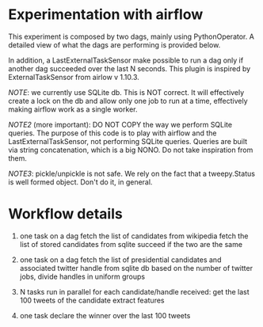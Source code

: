 # Experimentation with airflow

This experiment is composed by two dags, mainly using PythonOperator. A detailed
view of what the dags are performing is provided below.

In addition, a LastExternalTaskSensor make possible to run a dag only if another
dag succeeded over the last N seconds. This plugin is inspired by
ExternalTaskSensor from airlow v 1.10.3.

*NOTE*: we currently use SQLite db. This is NOT correct. It will effectively
create a lock on the db and allow only one job to run at a time, effectively
making airflow work as a single worker.

*NOTE2* (more important): DO NOT COPY the way we perform SQLite queries. The
purpose of this code is to play with airflow and the LastExternalTaskSensor, not
performing SQLite queries. Queries are built via string concatenation, which is
a big NONO. Do not take inspiration from them.

*NOTE3*: pickle/unpickle is not safe. We rely on the fact that a tweepy.Status is
well formed object. Don't do it, in general.

# Workflow details

1. one task on a dag
	fetch the list of candidates from wikipedia
	fetch the list of stored candidates from sqlite
	succeed if the two are the same

1. one task on a dag
	fetch the list of presidential candidates and associated twitter handle from sqlite db
	based on the number of twitter jobs, divide handles in uniform groups
2. N tasks run in parallel
	for each candidate/handle received:
		get the last 100 tweets of the candidate
        extract features
3. one task
	declare the winner over the last 100 tweets
